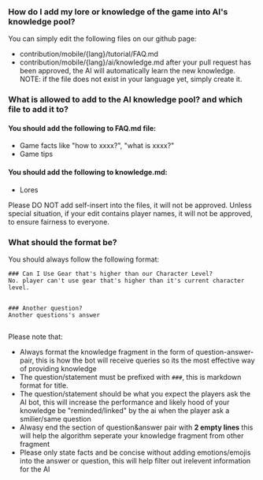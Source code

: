 

### How do I add my lore or knowledge of the game into AI's knowledge pool?
You can simply edit the following files on our github page:
- contribution/mobile/{lang}/tutorial/FAQ.md
- contribution/mobile/{lang}/ai/knowledge.md
after your pull request has been approved, the AI will automatically learn the new knowledge.
NOTE: if the file does not exist in your language yet, simply create it.

### What is allowed to add to the AI knowledge pool? and which file to add it to?
#### You should add the following to FAQ.md file:
- Game facts like "how to xxxx?", "what is xxxx?"
- Game tips

#### You should add the following to knowledge.md:
- Lores 

Please DO NOT add self-insert into the files, it will not be approved.
Unless special situation, if your edit contains player names, it will not be approved, to ensure fairness to everyone. 

### What should the format be?
You should always follow the following format:
```
### Can I Use Gear that's higher than our Character Level?
No. player can't use gear that's higher than it's current character level.


### Another question?
Another questions's answer


```
Please note that: 
- Always format the knowledge fragment in the form of question-answer-pair, this is how the bot will receive queries so its the most effective way of providing knowledge
- The question/statement must be prefixed with `###`, this is markdown format for title.
- The question/statement should be what you expect the players ask the AI bot, this will increase the performance and likely hood of your knowledge be "reminded/linked" by the ai when the player ask a smilier/same question
- Alwasy end the section of question&answer pair with **2 empty lines** this will help the algorithm seperate your knowledge fragment from other fragment
- Please only state facts and be concise without adding emotions/emojis into the answer or question, this will help filter out irelevent information for the AI